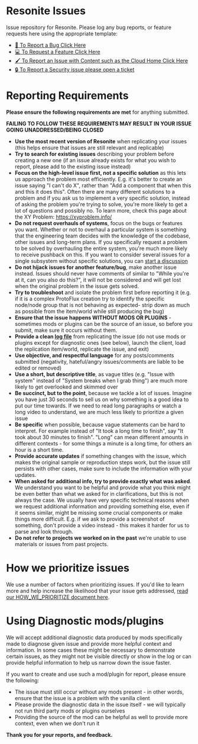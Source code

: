 # Resonite Issues
Issue repository for Resonite. Please log any bug reports, or feature requests here using the appropriate template:

- [:bug: To Report a Bug Click Here](https://github.com/Yellow-Dog-Man/Resonite-Issues/issues/new?assignees=shiftyscales&labels=bug&projects=&template=bug-report.yml)
- [:computer: To Request a Feature Click Here](https://github.com/Yellow-Dog-Man/Resonite-Issues/issues/new?assignees=shiftyscales&labels=enhancement&projects=&template=feature-request.yml)
- [:paintbrush: To Report an Issue with Content such as the Cloud Home Click Here](https://github.com/Yellow-Dog-Man/Resonite-Issues/issues/new?assignees=shiftyscales%2C+AegisTheWolf%2C+RyuviTheViali%2C+RueShejn&labels=content&projects=&template=content-issue.yml)
- [:lock: To Report a Security issue please open a ticket](https://support.resonite.com/)

# Reporting Requirements
**Please ensure the following requirements are met** for anything submitted.

**FAILING TO FOLLOW THESE REQUIREMENTS MAY RESULT IN YOUR ISSUE GOING UNADDRESSED/BEING CLOSED**

- **Use the most recent version of Resonite** when replicating your issues (this helps ensure that issues are still relevant and replicable)
- **Try to search for existing issues** describing your problem before creating a new one (if an issue already exists for what you wish to report, please add to the existing issue instead)
- **Focus on the high-level issue first, not a specific solution** as this lets us approach the problem most efficiently. E.g. it's better to create an issue saying "I can't do X", rather than "Add a component that when this and this it does this". Often there are many different solutions to a problem and if you ask us to implement a very specific solution, instead of asking the problem you're trying to solve, you're more likely to get a lot of questions and possibly no. To learn more, check this page about the XY Problem: https://xyproblem.info/
- **Do not request overhauls of systems**, focus on the bugs or features you want. Whether or not to overhaul a particular system is something that the engineering team decides with the knowledge of the codebase, other issues and long-term plans. If you specifically request a problem to be solved by overhauling the entire system, you're much more likely to receive pushback on this. If you want to consider several issues for a single subsystem without specific solutions, you can [start a discussion](https://github.com/Yellow-Dog-Man/Resonite-Issues/discussions)
- **Do not hijack issues for another feature/bug**, make another issue instead. Issues should never have comments of similar to "While you're at it, can you also do this?", it will not be considered and will get lost when the original problem in the issue gets solved.
- **Try to troubleshoot** and isolate the problem first before reporting it (e.g. if it is a complex ProtoFlux creation try to identify the specific node/node group that is not behaving as expected- strip down as much as possible from the item/world while still producing the bug)
- **Ensure that the issue happens WITHOUT MODS OR PLUGINS** - sometimes mods or plugins can be the source of an issue, so before you submit, make sure it occurs without them.
- **Provide a clean [log file](https://wiki.resonite.com/Log_Files)** from replicating the issue (do not use mods or plugins except for diagnostic ones (see below), launch the client, load the replication item/world, replicate the issue, and exit)
- **Use objective, and respectful language** for any posts/comments submitted (negativity, hateful/angry issues/comments are liable to be edited or removed)
- **Use a short, but descriptive title**, as vague titles (e.g. "Issue with system" instead of "System breaks when I grab thing") are much more likely to get overlooked and skimmed over
- **Be succinct, but to the point**, because we tackle a lot of issues. Imagine you have just 30 seconds to sell us on why something is a good idea to put our time towards. If we need to read long paragraphs or watch a long video to understand, we are much less likely to prioritize a given issue
- **Be specific** when possible, because vague statements can be hard to interpret. For example instead of "It took a long time to finish", say "It took about 30 minutes to finish". "Long" can mean different amounts in different contexts - for some things a minute is a long time,  for others an hour is a short time.
- **Provide accurate updates** if something changes with the issue, which makes the original sample or reproduction steps work, but the issue still persists with other cases, make sure to include the information with your updates.
- **When asked for additional info, try to provide exactly what was asked**. We understand you want to be helpful and provide what you think might be even better than what we asked for in clarifications, but this is not always the case. We usually have very specific technical reasons when we request additional information and providing something else, even if it seems similar, might be missing some crucial components or make things more difficult. E.g. if we ask to provide a screenshot of something, don't provide a video instead - this makes it harder for us to parse and look through.
- **Do not refer to projects we worked on in the past** we're unable to use materials or issues from past projects.

# How we prioritize issues
We use a number of factors when prioritizing issues. If you'd like to learn more and help increase the likelihood that your issue gets addressed, [read our HOW_WE_PRIORITIZE document here](HOW_WE_PRIORITIZE.md).

# Using Diagnostic mods/plugins
We will accept additional diagnostic data produced by mods specifically made to diagnose given issue and provide more helpful context and information. In some cases these might be necessary to demonstrate certain issues, as they might not be visible directly or show in the log or can provide helpful information to help us narrow down the issue faster.

If you want to create and use such a mod/plugin for report, please ensure the following:
- The issue must still occur without any mods present - in other words, ensure that the issue is a problem with the vanilla client
- Please provide the diagnostic data in the issue itself - we will typically not run third party mods or plugins ourselves
- Providing the source of the mod can be helpful as well to provide more context, even when we don't run it

**Thank you for your reports, and feedback.**
